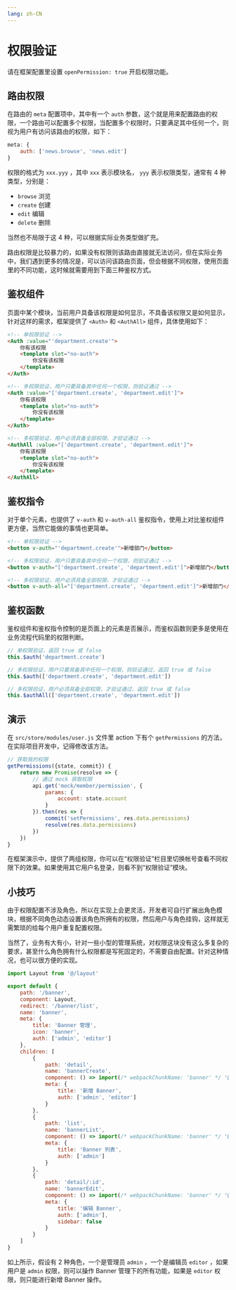 ```yaml
---
lang: zh-CN
---
```


# 权限验证

请在框架配置里设置 `openPermission: true` 开启权限功能。

## 路由权限

在路由的 `meta` 配置项中，其中有一个 `auth` 参数，这个就是用来配置路由的权限，一个路由可以配置多个权限，当配置多个权限时，只要满足其中任何一个，则视为用户有访问该路由的权限，如下：

```js
meta: {
    auth: ['news.browse', 'news.edit']
}
```

权限的格式为 `xxx.yyy` ，其中 `xxx` 表示模块名， `yyy` 表示权限类型，通常有 4 种类型，分别是：

- `browse` 浏览
- `create` 创建
- `edit` 编辑
- `delete` 删除

当然也不局限于这 4 种，可以根据实际业务类型做扩充。

路由权限是比较暴力的，如果没有权限则该路由直接就无法访问，但在实际业务中，我们遇到更多的情况是，可以访问该路由页面，但会根据不同权限，使用页面里的不同功能，这时候就需要用到下面三种鉴权方式。

## 鉴权组件

页面中某个模块，当前用户具备该权限是如何显示，不具备该权限又是如何显示，针对这样的需求，框架提供了 `<Auth>` 和 `<AuthAll>` 组件，具体使用如下：

```html
<!-- 单权限验证 -->
<Auth :value="'department.create'">
    你有该权限
    <template slot="no-auth">
        你没有该权限
    </template>
</Auth>

<!-- 多权限验证，用户只要具备其中任何一个权限，则验证通过 -->
<Auth :value="['department.create', 'department.edit']">
    你有该权限
    <template slot="no-auth">
        你没有该权限
    </template>
</Auth>

<!-- 多权限验证，用户必须具备全部权限，才验证通过 -->
<AuthAll :value="['department.create', 'department.edit']">
    你有该权限
    <template slot="no-auth">
        你没有该权限
    </template>
</AuthAll>
```

## 鉴权指令

对于单个元素，也提供了 `v-auth` 和 `v-auth-all` 鉴权指令，使用上对比鉴权组件更方便，当然它能做的事情也更简单。

```html
<!-- 单权限验证 -->
<button v-auth="'department.create'">新增部门</button>

<!-- 多权限验证，用户只要具备其中任何一个权限，则验证通过 -->
<button v-auth="['department.create', 'department.edit']">新增部门</button>

<!-- 多权限验证，用户必须具备全部权限，才验证通过 -->
<button v-auth-all="['department.create', 'department.edit']">新增部门</button>
```

## 鉴权函数

鉴权组件和鉴权指令控制的是页面上的元素是否展示，而鉴权函数则更多是使用在业务流程代码里的权限判断。

```js
// 单权限验证，返回 true 或 false
this.$auth('department.create')

// 多权限验证，用户只要具备其中任何一个权限，则验证通过，返回 true 或 false
this.$auth(['department.create', 'department.edit'])

// 多权限验证，用户必须具备全部权限，才验证通过，返回 true 或 false
this.$authAll(['department.create', 'department.edit'])
```

## 演示

在 `src/store/modules/user.js` 文件里 action 下有个 `getPermissions` 的方法，在实际项目开发中，记得修改该方法。

```js
// 获取我的权限
getPermissions({state, commit}) {
    return new Promise(resolve => {
        // 通过 mock 获取权限
        api.get('mock/member/permission', {
            params: {
                account: state.account
            }
        }).then(res => {
            commit('setPermissions', res.data.permissions)
            resolve(res.data.permissions)
        })
    })
}
```

在框架演示中，提供了两组权限，你可以在“权限验证”栏目里切换帐号查看不同权限下的效果。如果使用其它用户名登录，则看不到“权限验证”模块。

## 小技巧

由于权限配置不涉及角色，所以在实现上会更灵活，开发者可自行扩展出角色模块，根据不同角色动态设置该角色所拥有的权限，然后用户与角色挂钩，这样就无需繁琐的给每个用户重复配置权限。

当然了，业务有大有小，针对一些小型的管理系统，对权限这块没有这么多复杂的要求，甚至什么角色拥有什么权限都是写死固定的，不需要自由配置。针对这种情况，也可以很方便的实现。

```js
import Layout from '@/layout'

export default {
    path: '/banner',
    component: Layout,
    redirect: '/banner/list',
    name: 'banner',
    meta: {
        title: 'Banner 管理',
        icon: 'banner',
        auth: ['admin', 'editor']
    },
    children: [
        {
            path: 'detail',
            name: 'bannerCreate',
            component: () => import(/* webpackChunkName: 'banner' */ '@/views/banner/detail'),
            meta: {
                title: '新增 Banner',
                auth: ['admin', 'editor']
            }
        },
        {
            path: 'list',
            name: 'bannerList',
            component: () => import(/* webpackChunkName: 'banner' */ '@/views/banner/list'),
            meta: {
                title: 'Banner 列表',
                auth: ['admin']
            }
        },
        {
            path: 'detail/:id',
            name: 'bannerEdit',
            component: () => import(/* webpackChunkName: 'banner' */ '@/views/banner/detail'),
            meta: {
                title: '编辑 Banner',
                auth: ['admin'],
                sidebar: false
            }
        }
    ]
}
```

如上所示，假设有 2 种角色，一个是管理员 `admin` ，一个是编辑员 `editor` ，如果用户是 `admin` 权限，则可以操作 Banner 管理下的所有功能，如果是 `editor` 权限，则只能进行新增 Banner 操作。